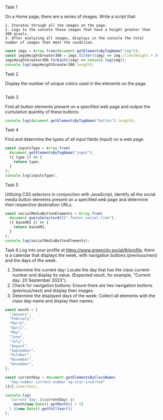 Task 1

On a Home page, there are a series of images. Write a script that:

    1. Iterates through all the images on the page.
    2. Logs to the console those images that have a height greater than 300 pixels.
    3. After analyzing all images, displays in the console the total number of images that meet the condition.

```javascript
const imgs = Array.from(document.getElementsByTagName("img"));
const imgsHeightGreater300 = imgs.filter((img) => img.clientHeight > 300);
imgsHeightGreater300.forEach((img) => console.log(img));
console.log(imgsHeightGreater300.length);
```

Task 2

Display the number of unique colors used in the elements on the page.

```javascript

```

Task 3

Find all button elements present on a specified web page and output the cumulative quantity of these buttons.

```javascript
console.log(document.getElementsByTagName("button").length);
```

Task 4

Find and determine the types of all input fields (input) on a web page.

```javascript
const inputsType = Array.from(
  document.getElementsByTagName("input"),
  ({ type }) => {
    return type;
  }
);
console.log(inputsType);
```

Task 5

Utilizing CSS selectors in conjunction with JavaScript, identify all the social media button elements present on a specified web page and determine their respective destination URLs.

```javascript
const socialMediaButtonElements = Array.from(
  document.querySelectorAll(".footer_social-link"),
  ({ baseURI }) => {
    return baseURI;
  }
);
console.log(socialMediaButtonElements);
```

Task 6
Log into your profile at https://www.greencity.social/#/profile, there is a calendar that displays the week, with navigation buttons (previous/next) and the days of the week.

1. Determine the current day: Locate the day that has the class current-number and display its value. (Expected result, for example, "Current day: 20 September 2023").
2. Check for navigation buttons: Ensure there are two navigation buttons (previous/next) and display their images.
3. Determine the displayed days of the week: Collect all elements with the class day-name and display their names.

```javascript
const month = [
  "January",
  "February",
  "March",
  "April",
  "May",
  "June",
  "July",
  "August",
  "September",
  "October",
  "November",
  "December",
];

const currentDay = document.getElementsByClassName(
  "day-number current-number ng-star-inserted"
)[0].innerText;

console.log(
  `Current day: ${currentDay} ${
    month[new Date().getMonth() + 1]
  } ${new Date().getFullYear()}`
);
```
